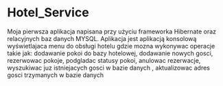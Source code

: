 # Hotel_Service

Moja pierwsza aplikacja napisana przy użyciu frameworka Hibernate oraz relacyjnych baz danych MYSQL.
Aplikacja jest aplikacją konsolową wyświetlajaca menu do obsługi hotelu gdzie mozna wykonywac operacje takie jak: 
dodawanie pokoi do bazy hotelowej, dodawanie nowych gosci, rezerwowac pokoje, podgladac statusy pokoi, anulowac rezerwacje, wyszukiwac juz istniejacych gosci w bazie danych 
, aktualizowac adres gosci trzymanych w bazie danych


